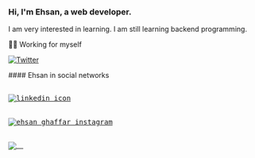 ### Hi, I'm Ehsan, a web developer.

I am very interested in learning. I am still learning backend programming.

👨‍💻 Working for myself

<!-- #### My Personal Website

<a href="https://ehsanghaffarii.ir">
  <img style="max-width:50px !important;" src="https://ehsanghaffarii.ir/img/favicon.ico" alt="ehsan ghaffarii personal website" />
</a> -->
<p>
  <a href="https://twitter.com/ehsanghaffarii">
    <img alt="Twitter" src="https://img.shields.io/twitter/follow/ehsanghaffarii">
  </a>
</p>
#### Ehsan in social networks
<div class="col">
<pre>
<a href="https://www.linkedin.com/in/ehsanghaffarii/">
<img src="https://static-exp3.licdn.com/scds/common/u/images/logos/linkedin/logo_linkedin_93x21_v2.png" alt="linkedin icon" />
</a>
<a href="https://www.instagram.com/ehsanghaffarii/">
<img  src="https://www.instagram.com/static/images/web/mobile_nav_type_logo.png/735145cfe0a4.png" alt="ehsan ghaffar instagram" />
</a>
</pre>
<div>
<a href="https://github.com/ehsanghaffarii">
  <img align="center" src="https://github-readme-stats.vercel.app/api?username=ehsanghaffarii&count_private=true" /> 
</a>
<!-- <a href="https://github.com/ehsanghaffarii">
  <img align="center" src="https://github-readme-stats.vercel.app/api/top-langs/?username=ehsanghaffarii" />
</a> -->

</div>
</div>